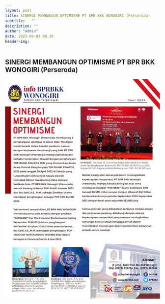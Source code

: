 ```yaml
---
layout: post
title: SINERGI MEMBANGUN OPTIMISME PT BPR BKK WONOGIRI (Perseroda)
subtitle:   ""
description: ""
author: "Admin"
date: 2022-06-03 09.30
header-img: 
---
```



## SINERGI MEMBANGUN OPTIMISME PT BPR BKK WONOGIRI (Perseroda)

<img src="images/news.PNG" class="img-responsive img-centered" alt="">

